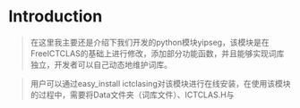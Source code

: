 # Introduction #

> 在这里我主要还是介绍下我们开发的python模块yipseg，该模块是在FreeICTCLAS的基础上进行修改，添加部分功能函数，并且能够实现词库独立，开发者可以自己动态地维护词库。

> 用户可以通过easy\_install ictclasing对该模块进行在线安装，在使用该模块的过程中，需要将Data文件夹（词库文件）、ICTCLAS.H与